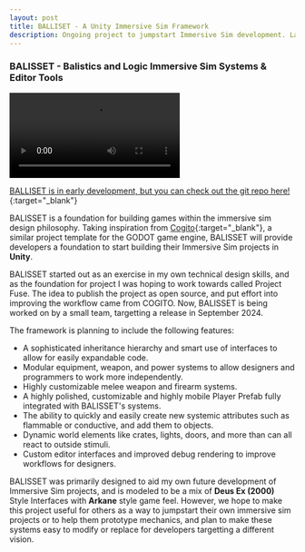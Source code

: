 ```yaml
---
layout: post
title: BALLISET - A Unity Immersive Sim Framework
description: Ongoing project to jumpstart Immersive Sim development. Launching September 2024.
---
```


### BALISSET - Balistics and Logic Immersive Sim Systems & Editor Tools ###

![BALISSET Attribute Debug View](https://i.imgur.com/IkNbZSX.mp4 "A look at BALISSET's Debug View for Attributes")

[BALLISET is in early development, but you can check out the git repo here!](https://github.com/sinbadthepoet/BALISSET){:target="_blank"}

BALISSET is a foundation for building games within the immersive sim design philosophy. Taking inspiration from [Cogito](https://github.com/Phazorknight/Cogito){:target="_blank"}, a similar project template for the GODOT game engine, BALISSET will provide developers a foundation to start building their Immersive Sim projects in **Unity**.

BALISSET started out as an exercise in my own technical design skills, and as the foundation for project I was hoping to work towards called Project Fuse. The idea to publish the project as open source, and put effort into improving the workflow came from COGITO. Now, BALISSET is being worked on by a small team, targetting a release in September 2024.

The framework is planning to include the following features:
- A sophisticated inheritance hierarchy and smart use of interfaces to allow for easily expandable code.
- Modular equipment, weapon, and power systems to allow designers and programmers to work more independently.
- Highly customizable melee weapon and firearm systems.
- A highly polished, customizable and highly mobile Player Prefab fully integrated with BALISSET's systems.
- The ability to quickly and easily create new systemic attributes such as flammable or conductive, and add them to objects.
- Dynamic world elements like crates, lights, doors, and more than can all react to outside stimuli.
- Custom editor interfaces and improved debug rendering to improve workflows for designers.

BALISSET was primarily designed to aid my own future development of Immersive Sim projects, and is modeled to be a mix of **Deus Ex (2000)** Style Interfaces with **Arkane** style game feel. However, we hope to make this project useful for others as a way to jumpstart their own immersive sim projects or to help them prototype mechanics, and plan to make these systems easy to modify or replace for developers targetting a different vision.